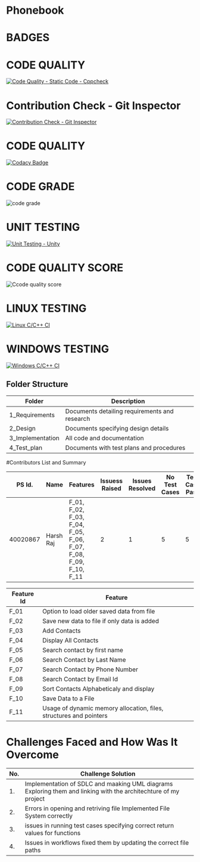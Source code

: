 # Phonebook

# BADGES

# CODE QUALITY
[![Code Quality - Static Code - Cppcheck](https://github.com/harshtheraj/m1_fun-automation_phonebook/actions/workflows/cppcheck.yml/badge.svg)](https://github.com/harshtheraj/m1_fun-automation_phonebook/actions/workflows/cppcheck.yml)

# Contribution Check - Git Inspector
[![Contribution Check - Git Inspector](https://github.com/harshtheraj/m1_fun-automation_phonebook/actions/workflows/gitinspector.yml/badge.svg)](https://github.com/harshtheraj/m1_fun-automation_phonebook/actions/workflows/gitinspector.yml)


# CODE QUALITY
[![Codacy Badge](https://app.codacy.com/project/badge/Grade/0ab03b7108d04707884529caea4fa12d)](https://www.codacy.com/gh/harshtheraj/m1_fun-automation_phonebook/dashboard?utm_source=github.com&amp;utm_medium=referral&amp;utm_content=harshtheraj/m1_fun-automation_phonebook&amp;utm_campaign=Badge_Grade)

# CODE GRADE
![code grade](https://api.codiga.io/project/29836/status/svg)

# UNIT TESTING
[![Unit Testing - Unity](https://github.com/harshtheraj/m1_fun-automation_phonebook/actions/workflows/unity.yml/badge.svg)](https://github.com/harshtheraj/m1_fun-automation_phonebook/actions/workflows/unity.yml)

# CODE QUALITY SCORE
![Ccode quality score](https://api.codiga.io/project/29836/score/svg)

# LINUX TESTING
[![Linux C/C++ CI](https://github.com/harshtheraj/M1_Automation_Phonebook/actions/workflows/Linux_c-cpp.yml/badge.svg)](https://github.com/harshtheraj/M1_Automation_Phonebook/actions/workflows/Linux_c-cpp.yml)

# WINDOWS TESTING
[![Windows C/C++ CI](https://github.com/harshtheraj/M1_Automation_Phonebook/actions/workflows/Windows_c-cpp.yml/badge.svg)](https://github.com/harshtheraj/M1_Automation_Phonebook/actions/workflows/Windows_c-cpp.yml)

## Folder Structure 

|Folder	 |Description
|---------| ----------|
1_Requirements|	Documents detailing requirements and research
2_Design	|Documents specifying design details
3_Implementation|	All code and documentation
4_Test_plan	|Documents with test plans and procedures


#Contributors List and Summary

PS Id.|	Name |	Features |	Issuess Raised |	Issues Resolved |	No Test Cases |	Test Case Pass
|-----|------|-----------|----------------|-------------------|---------------|---------------|
40020867|	Harsh Raj |	F_01, F_02, F_03, F_04, F_05, F_06, F_07, F_08, F_09, F_10, F_11|	2|	1|	5|	5


Feature Id|	Feature
|----------|-------|
F_01|	Option to load older saved data from file
F_02|	Save new data to file if only data is added
F_03	|Add Contacts
F_04	|Display All Contacts
F_05	|Search contact by first name
F_06	|Search Contact by Last Name
F_07	|Search Contact by Phone Number
F_08	|Search Contact by Email Id
F_09	|Sort Contacts Alphabeticaly and display
F_10	|Save Data to a File
F_11	|Usage of dynamic memory allocation, files, structures and pointers

# Challenges Faced and How Was It Overcome
No.|	Challenge	Solution
--|-----------------------
1.|	Implementation of SDLC and maaking UML diagrams	Exploring them and linking with the architechture of my project
2.|	Errors in opening and retriving file	Implemented File System correctly
3.|	issues in running test cases	specifying correct return values for functions
4.|	Issues in workflows	fixed them by updating the correct file paths
